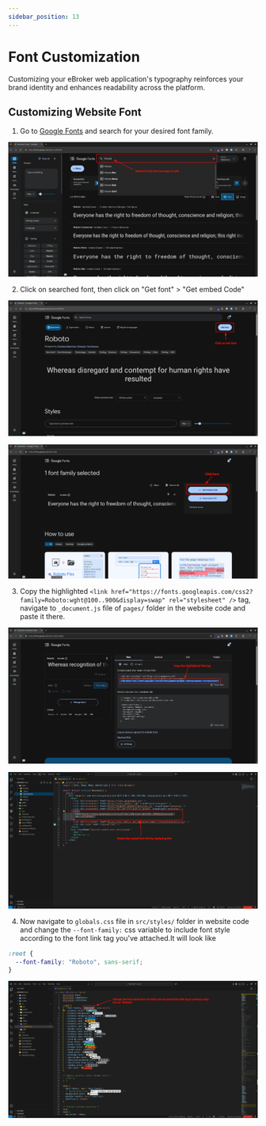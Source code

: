 ```yaml
---
sidebar_position: 13
---
```


# Font Customization

Customizing your eBroker web application's typography reinforces your brand identity and enhances readability across the platform.

## Customizing Website Font

1. Go to [Google Fonts](https://fonts.google.com/) and search for your desired font family.

![Font Change S1](/images/web/font-change-s1.png)

2. Click on searched font, then click on "Get font" > "Get embed Code"

![Font Change S2](/images/web/font-change-s2.png)

![Font Change S3](/images/web/font-change-s3.png)

3. Copy the highlighted `<link href="https://fonts.googleapis.com/css2?family=Roboto:wght@100..900&display=swap" rel="stylesheet" />` tag, navigate to `_document.js` file of `pages/` folder in the website code and paste it there.

![Font Change S4](/images/web/font-change-s4.png)

![Font Change S5](/images/web/font-change-s5.png)

4. Now navigate to `globals.css` file in `src/styles/` folder in website code and change the `--font-family:` css variable to include font style according to the font link tag you've attached.It will look like

```css
:root {
  --font-family: "Roboto", sans-serif;
}
```

![Font Change S6](/images/web/font-change-s6.png)
